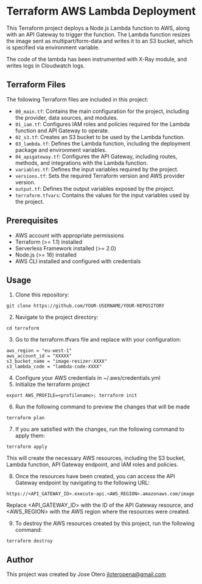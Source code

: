 # Terraform AWS Lambda Deployment

This Terraform project deploys a Node.js Lambda function to AWS, along with an API Gateway to trigger the function. The Lambda function resizes the image sent as multipart/form-data and writes it to an S3 bucket, which is specified via environment variable.

The code of the lambda has been instrumented with X-Ray module, and writes logs in Cloudwatch logs.

## Terraform Files

The following Terraform files are included in this project:

- `00_main.tf`: Contains the main configuration for the project, including the provider, data sources, and modules.
- `01_iam.tf`: Configures IAM roles and policies required for the Lambda function and API Gateway to operate.
- `02_s3.tf`: Creates an S3 bucket to be used by the Lambda function.
- `03_lambda.tf`: Defines the Lambda function, including the deployment package and environment variables.
- `04_apigateway.tf`: Configures the API Gateway, including routes, methods, and integrations with the Lambda function.
- `variables.tf`: Defines the input variables required by the project.
- `versions.tf`: Sets the required Terraform version and AWS provider version.
- `output.tf`: Defines the output variables exposed by the project.
- `terraform.tfvars`: Contains the values for the input variables used by the project.

## Prerequisites

- AWS account with appropriate permissions
- Terraform (>= 1.1) installed
- Serverless Framework installed (>= 2.0)
- Node.js (>= 16) installed
- AWS CLI installed and configured with credentials

## Usage

1. Clone this repository:
```
git clone https://github.com/YOUR-USERNAME/YOUR-REPOSITORY
```
2. Navigate to the project directory:
```
cd terraform
```
3. Go to the terraform.tfvars file and replace with your configuration:
```
aws_region = "eu-west-1"
aws_account_id = "XXXXX"
s3_bucket_name = "image-resizer-XXXX"
s3_lambda_code = "lambda-code-XXXX"
```
4. Configure your AWS credentials in ~/.aws/credentials.yml
5. Initialize the terraform project
```
export AWS_PROFILE=<profilename>; terraform init
```
6. Run the following command to preview the changes that will be made
```
terraform plan
```
7. If you are satisfied with the changes, run the following command to apply them:
```
terraform apply
```
This will create the necessary AWS resources, including the S3 bucket, Lambda function, API Gateway endpoint, and IAM roles and policies.

8. Once the resources have been created, you can access the API Gateway endpoint by navigating to the following URL:
```
https://<API_GATEWAY_ID>.execute-api.<AWS_REGION>.amazonaws.com/image
```
Replace <API_GATEWAY_ID> with the ID of the API Gateway resource, and <AWS_REGION> with the AWS region where the resources were created.

9. To destroy the AWS resources created by this project, run the following command:
```
terraform destroy
```

## Author

This project was created by Jose Otero <jloteropena@gmail.com>